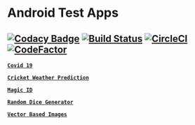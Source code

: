 # Android Test Apps
[![Codacy Badge](https://api.codacy.com/project/badge/Grade/2cbc2120c12e437d94e222ed0773c0c4)](https://app.codacy.com/manual/jugalkishor839/Android_Test_Apps?utm_source=github.com&utm_medium=referral&utm_content=crazyuploader/Android_Test_Apps&utm_campaign=Badge_Grade_Dashboard)
[![Build Status](https://crazyuploader.semaphoreci.com/badges/Android_Test_Apps.svg)](https://crazyuploader.semaphoreci.com/projects/Android_Test_Apps) [![CircleCI](https://circleci.com/gh/crazyuploader/Android_Test_Apps/tree/master.svg?style=svg)](https://circleci.com/gh/crazyuploader/Android_Test_Apps/tree/master) [![CodeFactor](https://www.codefactor.io/repository/github/crazyuploader/android_test_apps/badge)](https://www.codefactor.io/repository/github/crazyuploader/android_test_apps)
---

**[`Covid 19`](Covid19)**

**[`Cricket Weather Prediction`](CricketWeatherPrediction)**

**[`Magic ID`](MagicID)**

**[`Random Dice Generator`](RandomDiceGenerator)**

**[`Vector Based Images`](VectorBasedImages)**
